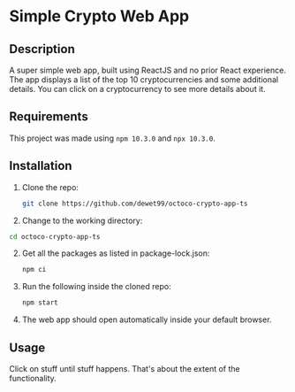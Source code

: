 # Simple Crypto Web App
## Description
A super simple web app, built using ReactJS and no prior React experience. The app displays a list of the top 10 cryptocurrencies and some additional details. You can click on a cryptocurrency to see more details about it.

## Requirements
This project was made using `npm 10.3.0` and `npx 10.3.0`.

## Installation
1. Clone the repo:
    ```bash
    git clone https://github.com/dewet99/octoco-crypto-app-ts
    ```

3. Change to the working directory:
  ```bash
  cd octoco-crypto-app-ts
  ```
2. Get all the packages as listed in package-lock.json:
    ```bash
    npm ci
    ```

3. Run the following inside the cloned repo:
    ```bash
    npm start
    ```
4. The web app should open automatically inside your default browser.

## Usage
Click on stuff until stuff happens. That's about the extent of the functionality.

